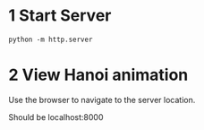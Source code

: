 

# 1   Start Server
``` 
python -m http.server
```
# 2 View Hanoi animation
Use the browser to  navigate to the server location.

Should be localhost:8000